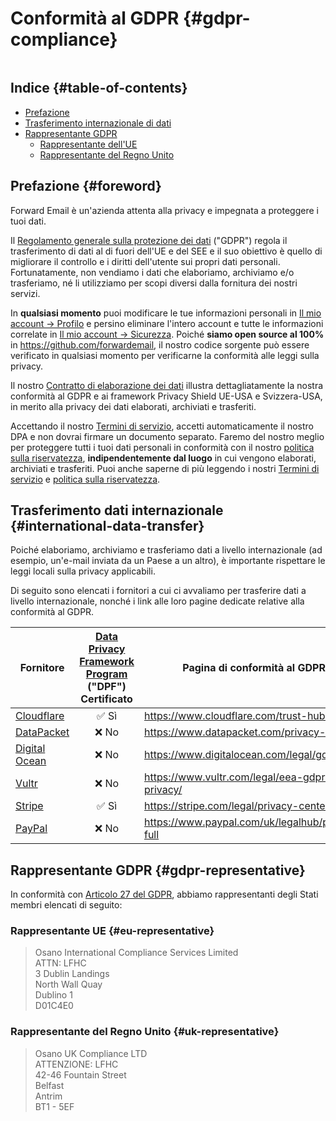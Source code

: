# Conformità al GDPR {#gdpr-compliance}

<img loading="lazy" src="/img/articles/gdpr.webp" alt="" classe="arrotondato-lg" />

## Indice {#table-of-contents}

* [Prefazione](#foreword)
* [Trasferimento internazionale di dati](#international-data-transfer)
* [Rappresentante GDPR](#gdpr-representative)
  * [Rappresentante dell'UE](#eu-representative)
  * [Rappresentante del Regno Unito](#uk-representative)

## Prefazione {#foreword}

Forward Email è un'azienda attenta alla privacy e impegnata a proteggere i tuoi dati.

Il [Regolamento generale sulla protezione dei dati](https://en.wikipedia.org/wiki/General_Data_Protection_Regulation) ("GDPR") regola il trasferimento di dati al di fuori dell'UE e del SEE e il suo obiettivo è quello di migliorare il controllo e i diritti dell'utente sui propri dati personali. Fortunatamente, non vendiamo i dati che elaboriamo, archiviamo e/o trasferiamo, né li utilizziamo per scopi diversi dalla fornitura dei nostri servizi.

In **qualsiasi momento** puoi modificare le tue informazioni personali in [Il mio account → Profilo](/my-account/profile) e persino eliminare l'intero account e tutte le informazioni correlate in [Il mio account → Sicurezza](/my-account/security). Poiché **siamo open source al 100%** in <https://github.com/forwardemail>, il nostro codice sorgente può essere verificato in qualsiasi momento per verificarne la conformità alle leggi sulla privacy.

Il nostro [Contratto di elaborazione dei dati](/dpa) illustra dettagliatamente la nostra conformità al GDPR e ai framework Privacy Shield UE-USA e Svizzera-USA, in merito alla privacy dei dati elaborati, archiviati e trasferiti.

Accettando il nostro [Termini di servizio](/terms), accetti automaticamente il nostro DPA e non dovrai firmare un documento separato. Faremo del nostro meglio per proteggere tutti i tuoi dati personali in conformità con il nostro [politica sulla riservatezza](/privacy), **indipendentemente dal luogo** in cui vengono elaborati, archiviati e trasferiti. Puoi anche saperne di più leggendo i nostri [Termini di servizio](/terms) e [politica sulla riservatezza](/privacy).

## Trasferimento dati internazionale {#international-data-transfer}

Poiché elaboriamo, archiviamo e trasferiamo dati a livello internazionale (ad esempio, un'e-mail inviata da un Paese a un altro), è importante rispettare le leggi locali sulla privacy applicabili.

Di seguito sono elencati i fornitori a cui ci avvaliamo per trasferire dati a livello internazionale, nonché i link alle loro pagine dedicate relative alla conformità al GDPR.

| Fornitore | [Data Privacy Framework Program](https://www.dataprivacyframework.gov/) ("DPF") Certificato | Pagina di conformità al GDPR |
| ----------------------------------------- | :---------------------------------------------------------------------------------------: | ------------------------------------------------- |
| [Cloudflare](https://cloudflare.com) | :white_check_mark: Sì | <https://www.cloudflare.com/trust-hub/gdpr/> |
| [DataPacket](https://www.datapacket.com/) | :x: No | <https://www.datapacket.com/privacy-policy> |
| [Digital Ocean](https://digitalocean.com) | :x: No | <https://www.digitalocean.com/legal/gdpr> |
| [Vultr](https://www.vultr.com) | :x: No | <https://www.vultr.com/legal/eea-gdpr-privacy/> |
| [Stripe](https://stripe.com/) | :white_check_mark: Sì | <https://stripe.com/legal/privacy-center> |
| [PayPal](https://www.paypal.com/us/home) | :x: No | <https://www.paypal.com/uk/legalhub/privacy-full> |

## Rappresentante GDPR {#gdpr-representative}

In conformità con [Articolo 27 del GDPR](https://gdpr-info.eu/art-27-gdpr/), abbiamo rappresentanti degli Stati membri elencati di seguito:

### Rappresentante UE {#eu-representative}

<blockquote class="notranslate">Osano International Compliance Services Limited<br />ATTN: LFHC<br />3 Dublin Landings<br />North Wall Quay<br />Dublino 1<br />D01C4E0</blockquote>

### Rappresentante del Regno Unito {#uk-representative}

<blockquote class="notranslate">Osano UK Compliance LTD<br />ATTENZIONE: LFHC<br />42-46 Fountain Street<br />Belfast<br />Antrim<br />BT1 - 5EF</blockquote>